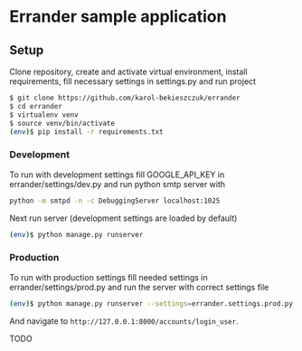 # Errander sample application

## Setup

Clone repository, create and activate virtual environment, install requirements, fill necessary settings in settings.py and run project

```sh
$ git clone https://github.com/karol-bekieszczuk/errander
$ cd errander
$ virtualenv venv
$ source venv/bin/activate
(env)$ pip install -r requirements.txt
```

### Development
To run with development settings fill GOOGLE_API_KEY in errander/settings/dev.py and run python smtp server with

```sh
python -m smtpd -n -c DebuggingServer localhost:1025
```

Next run server (development settings are loaded by default)

```sh
(env)$ python manage.py runserver
```

### Production
To run with production settings fill needed settings in errander/settings/prod.py and run the server with correct settings file

```sh
(env)$ python manage.py runserver --settings=errander.settings.prod.py
```
And navigate to `http://127.0.0.1:8000/accounts/login_user`.

TODO
